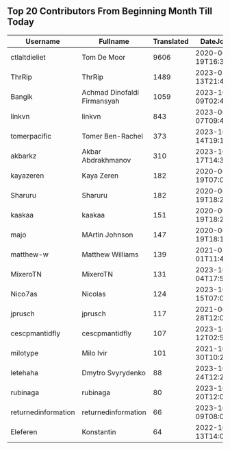 ## Top 20 Contributors From Beginning Month Till Today ##
|Username|Fullname|Translated|DateJoined|Language|
|--------|--------|----------|----------|-------|
|ctlaltdieliet|Tom De Moor|9606|2020-06-19T16:30:47Z|nl|
|ThrRip|ThrRip|1489|2023-05-13T21:46:16.|zh_Hans|
|Bangik|Achmad Dinofaldi Firmansyah|1059|2023-10-09T02:40:35.|id|
|linkvn|linkvn|843|2023-06-07T09:42:36.|vi|
|tomerpacific|Tomer Ben-Rachel|373|2023-10-14T19:17:54.|he|
|akbarkz|Akbar Abdrakhmanov|310|2023-10-17T14:38:22.|kk|
|kayazeren|Kaya Zeren|182|2020-06-19T07:05:24Z|tr|
|Sharuru|Sharuru|182|2020-06-19T18:20:22.|zh_Hans|
|kaakaa|kaakaa|151|2020-06-19T18:20:26Z|ja|
|majo|MArtin Johnson|147|2020-06-19T18:19:45Z|sv|
|matthew-w|Matthew Williams|139|2021-03-01T11:40:28.|en_AU|
|MixeroTN|MixeroTN|131|2023-10-04T17:54:05.|pl|
|Nico7as|Nicolas|124|2023-10-15T07:04:57.|fr|
|jprusch|jprusch|117|2021-06-28T12:00:18.|de|
|cescpmantidfly|cescpmantidfly|107|2023-10-12T02:56:54.|vi|
|milotype|Milo Ivir|101|2021-10-30T10:27:42.|hr|
|letehaha|Dmytro Svyrydenko|88|2023-10-24T12:22:59.|uk|
|rubinaga|rubinaga|80|2023-10-20T12:04:47.|sq|
|returnedinformation|returnedinformation|66|2023-10-09T08:02:47.|sr|
|Eleferen|Konstantin|64|2022-10-13T14:04:24Z|ru|
